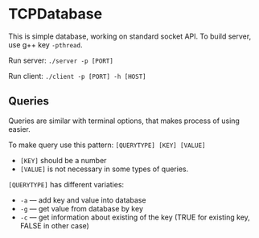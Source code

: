 # TCPDatabase

This is simple database, working on standard socket API. To build server, use g++ key `-pthread`.

Run server: `./server -p [PORT]`

Run client: `./client -p [PORT] -h [HOST]`

## Queries
Queries are similar with terminal options, that makes process of using easier.

To make query use this pattern: `[QUERYTYPE] [KEY] [VALUE]`
- `[KEY]` should be a number
- `[VALUE]` is not necessary in some types of queries.

`[QUERYTYPE]` has different variaties:

- `-a` — add key and value into database
- `-g` — get value from database by key
- `-c` — get information about existing of the key (TRUE for existing key, FALSE in other case)
